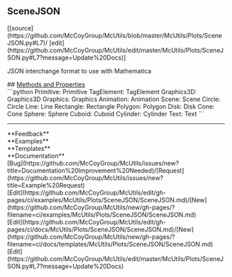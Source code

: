 ## <a id="McUtils.Plots.SceneJSON.SceneJSON">SceneJSON</a> 

<div class="docs-source-link" markdown="1">
[[source](https://github.com/McCoyGroup/McUtils/blob/master/McUtils/Plots/SceneJSON.py#L7)/
[edit](https://github.com/McCoyGroup/McUtils/edit/master/McUtils/Plots/SceneJSON.py#L7?message=Update%20Docs)]
</div>

JSON interchange format to use with Mathematica







<div class="collapsible-section">
 <div class="collapsible-section collapsible-section-header" markdown="1">
## <a class="collapse-link" data-toggle="collapse" href="#methods" markdown="1"> Methods and Properties</a> <a class="float-right" data-toggle="collapse" href="#methods"><i class="fa fa-chevron-down"></i></a>
 </div>
 <div class="collapsible-section collapsible-section-body collapse show" id="methods" markdown="1">
 ```python
Primitive: Primitive
TagElement: TagElement
Graphics3D: Graphics3D
Graphics: Graphics
Animation: Animation
Scene: Scene
Circle: Circle
Line: Line
Rectangle: Rectangle
Polygon: Polygon
Disk: Disk
Cone: Cone
Sphere: Sphere
Cuboid: Cuboid
Cylinder: Cylinder
Text: Text
```

 </div>
</div>












---


<div markdown="1" class="text-secondary">
<div class="container">
  <div class="row">
   <div class="col" markdown="1">
**Feedback**   
</div>
   <div class="col" markdown="1">
**Examples**   
</div>
   <div class="col" markdown="1">
**Templates**   
</div>
   <div class="col" markdown="1">
**Documentation**   
</div>
   <div class="col" markdown="1">
   
</div>
   <div class="col" markdown="1">
   
</div>
   <div class="col" markdown="1">
   
</div>
</div>
  <div class="row">
   <div class="col" markdown="1">
[Bug](https://github.com/McCoyGroup/McUtils/issues/new?title=Documentation%20Improvement%20Needed)/[Request](https://github.com/McCoyGroup/McUtils/issues/new?title=Example%20Request)   
</div>
   <div class="col" markdown="1">
[Edit](https://github.com/McCoyGroup/McUtils/edit/gh-pages/ci/examples/McUtils/Plots/SceneJSON/SceneJSON.md)/[New](https://github.com/McCoyGroup/McUtils/new/gh-pages/?filename=ci/examples/McUtils/Plots/SceneJSON/SceneJSON.md)   
</div>
   <div class="col" markdown="1">
[Edit](https://github.com/McCoyGroup/McUtils/edit/gh-pages/ci/docs/McUtils/Plots/SceneJSON/SceneJSON.md)/[New](https://github.com/McCoyGroup/McUtils/new/gh-pages/?filename=ci/docs/templates/McUtils/Plots/SceneJSON/SceneJSON.md)   
</div>
   <div class="col" markdown="1">
[Edit](https://github.com/McCoyGroup/McUtils/edit/master/McUtils/Plots/SceneJSON.py#L7?message=Update%20Docs)   
</div>
   <div class="col" markdown="1">
   
</div>
   <div class="col" markdown="1">
   
</div>
   <div class="col" markdown="1">
   
</div>
</div>
</div>
</div>
